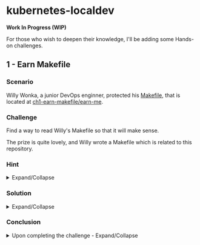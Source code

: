 # kubernetes-localdev

**Work In Progress (WIP)**

For those who wish to deepen their knowledge, I'll be adding some Hands-on challenges.

## 1 - Earn Makefile

### Scenario

Willy Wonka, a junior DevOps enginner, protected his [Makefile](https://en.wikipedia.org/wiki/Make_(software)), that is located at [ch1-earn-makefile/earn-me](./ch1-earn-makefile/earn-me).

### Challenge

Find a way to read Willy's Makefile so that it will make sense.

The prize is quite lovely, and Willy wrote a Makefile which is related to this repository.

### Hint

<details>

<summary>Expand/Collapse</summary>

How would you decode a [Kubernetes Secret](https://kubernetes.io/docs/concepts/configuration/secret/)?

</details>

### Solution

<details>

<summary>Expand/Collapse</summary>

The content of [ch1-earn-makefile/earn-me](./ch1-earn-makefile/earn-me) seems like it's encoded with base64. How can I assume that? A "long" string that ends with `==` is usually (not always) the base64 representation of a normal string. When I see those kinds of strings, I attempt to decode them with the built-in command [base64](https://www.gnu.org/software/coreutils/manual/html_node/base64-invocation.html).

Here's how you can decode the `Makefile` using a one-liner Bash script.

```bash
base64 --decode challenges/ch1-earn-makefile/earn-me > Makefile
# A new file was created in $PWD
cat Makefile
```

`Makefile` (Short output)
```
.EXPORT_ALL_VARIABLES:
CATS_APP_NAME ?= baby
...
clean-minikube:
    minikube delete --purge --all
```

Use `make help` to check for available commands.

```
help                 Available make commands
start-minikube       Start minikube with docker driver and k8s version v1.20.2
check-versions       Check versions of relevant CLIs
helm-add-nginx-repo  Add and update the Helm repo ingress-nginx
run-cats             Run docker-cats locally
```

</details>

### Conclusion

<details>

<summary>Upon completing the challenge - Expand/Collapse</summary>

**Encoding** is nothing more than a different representation of the same thing. Just as `11` in binary is `3` in decimal, you need to know the base, and that's it; there's no protection at all.

Willy should've used an **Encryption** mechanism, such as password, private+public keys, etc., to protect his Makefile.

</details>